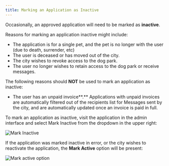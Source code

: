 ```yaml
---
title: Marking an Application as Inactive
---
```

Occasionally, an approved application will need to be marked as **inactive**. 

Reasons for marking an application inactive might include:

* The application is for a single pet, and the pet is no longer with the user (due to death, surrender, etc)
* The user is deceased or has moved out of the city.
* The city wishes to revoke access to the dog park.
* The user no longer wishes to retain access to the dog park or receive messages.

The following reasons should **NOT** be used to mark an application as inactive:

* The user has an unpaid invoice**.** Applications with unpaid invoices are automatically filtered out of the recipients list for Messages sent by the city, and are automatically updated once an invoice is paid in full.

To mark an application as inactive, visit the application in the admin interface and select Mark Inactive from the dropdown in the upper right:

![Mark Inactive](/images/uploads/screen-shot-2020-03-30-at-4.14.10-pm.png)

If the application was marked inactive in error, or the city wishes to reactivate the application, the **Mark Active** option will be present:

![Mark active option](/images/uploads/screen-shot-2020-03-30-at-4.14.21-pm.png)